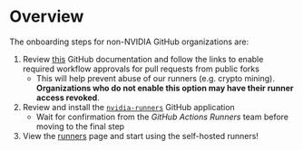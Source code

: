 # Overview

The onboarding steps for non-NVIDIA GitHub organizations are:

1. Review [this](https://docs.github.com/en/actions/managing-workflow-runs/approving-workflow-runs-from-public-forks) GitHub documentation and follow the links to enable required workflow approvals for pull requests from public forks
   - This will help prevent abuse of our runners (e.g. crypto mining). **Organizations who do not enable this option may have their runner access revoked**.
1. Review and install the [`nvidia-runners`](../apps/nvidia-runners/index.md) GitHub application
   - Wait for confirmation from the _GitHub Actions Runners_ team before moving to the final step
1. View the [runners](../runners/index.md) page and start using the self-hosted runners!
